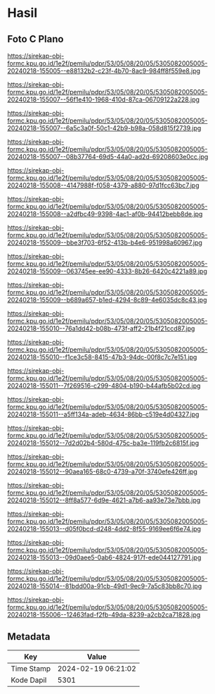 # Hasil

## Foto C Plano

https://sirekap-obj-formc.kpu.go.id/1e2f/pemilu/pdpr/53/05/08/20/05/5305082005005-20240218-155005--e88132b2-c23f-4b70-8ac9-984ff8f559e8.jpg

https://sirekap-obj-formc.kpu.go.id/1e2f/pemilu/pdpr/53/05/08/20/05/5305082005005-20240218-155007--56f1e410-1968-410d-87ca-06709122a228.jpg

https://sirekap-obj-formc.kpu.go.id/1e2f/pemilu/pdpr/53/05/08/20/05/5305082005005-20240218-155007--6a5c3a0f-50c1-42b9-b98a-058d815f2739.jpg

https://sirekap-obj-formc.kpu.go.id/1e2f/pemilu/pdpr/53/05/08/20/05/5305082005005-20240218-155007--08b37764-69d5-44a0-ad2d-69208603e0cc.jpg

https://sirekap-obj-formc.kpu.go.id/1e2f/pemilu/pdpr/53/05/08/20/05/5305082005005-20240218-155008--4147988f-f058-4379-a880-97d1fcc63bc7.jpg

https://sirekap-obj-formc.kpu.go.id/1e2f/pemilu/pdpr/53/05/08/20/05/5305082005005-20240218-155008--a2dfbc49-9398-4ac1-af0b-94412bebb8de.jpg

https://sirekap-obj-formc.kpu.go.id/1e2f/pemilu/pdpr/53/05/08/20/05/5305082005005-20240218-155009--bbe3f703-6f52-413b-b4e6-951998a60967.jpg

https://sirekap-obj-formc.kpu.go.id/1e2f/pemilu/pdpr/53/05/08/20/05/5305082005005-20240218-155009--063745ee-ee90-4333-8b26-6420c4221a89.jpg

https://sirekap-obj-formc.kpu.go.id/1e2f/pemilu/pdpr/53/05/08/20/05/5305082005005-20240218-155009--b689a657-b1ed-4294-8c89-4e6035dc8c43.jpg

https://sirekap-obj-formc.kpu.go.id/1e2f/pemilu/pdpr/53/05/08/20/05/5305082005005-20240218-155010--76a1dd42-b08b-473f-aff2-21b4f21ccd87.jpg

https://sirekap-obj-formc.kpu.go.id/1e2f/pemilu/pdpr/53/05/08/20/05/5305082005005-20240218-155010--f1ce3c58-8415-47b3-94dc-00f8c7c7e151.jpg

https://sirekap-obj-formc.kpu.go.id/1e2f/pemilu/pdpr/53/05/08/20/05/5305082005005-20240218-155011--7f269516-c299-4804-b190-b44afb5b02cd.jpg

https://sirekap-obj-formc.kpu.go.id/1e2f/pemilu/pdpr/53/05/08/20/05/5305082005005-20240218-155011--a5ff134a-adeb-4634-86bb-c519e4d04327.jpg

https://sirekap-obj-formc.kpu.go.id/1e2f/pemilu/pdpr/53/05/08/20/05/5305082005005-20240218-155012--7d2d02b4-580d-475c-ba3e-119fb2c6815f.jpg

https://sirekap-obj-formc.kpu.go.id/1e2f/pemilu/pdpr/53/05/08/20/05/5305082005005-20240218-155012--90aea165-68c0-4739-a70f-3740efe426ff.jpg

https://sirekap-obj-formc.kpu.go.id/1e2f/pemilu/pdpr/53/05/08/20/05/5305082005005-20240218-155012--8ff8a577-6d9e-4621-a7b6-aa93e73e7bbb.jpg

https://sirekap-obj-formc.kpu.go.id/1e2f/pemilu/pdpr/53/05/08/20/05/5305082005005-20240218-155013--d05f0bcd-d248-4dd2-8f55-9169ee6f6e74.jpg

https://sirekap-obj-formc.kpu.go.id/1e2f/pemilu/pdpr/53/05/08/20/05/5305082005005-20240218-155013--09d0aee5-0ab6-4824-917f-ede044127791.jpg

https://sirekap-obj-formc.kpu.go.id/1e2f/pemilu/pdpr/53/05/08/20/05/5305082005005-20240218-155014--81bdd00a-91cb-49d1-9ec9-7a5c83bb8c70.jpg

https://sirekap-obj-formc.kpu.go.id/1e2f/pemilu/pdpr/53/05/08/20/05/5305082005005-20240218-155006--12463fad-f2fb-49da-8239-a2cb2ca71828.jpg


## Metadata

| Key        | Value               |
| ---------- | ------------------- |
| Time Stamp | 2024-02-19 06:21:02 |
| Kode Dapil | 5301                |



